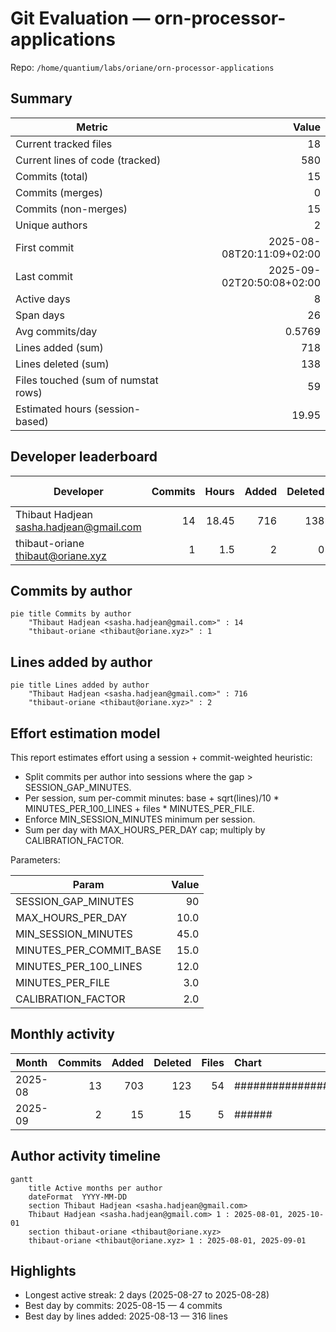 # Git Evaluation — orn-processor-applications

Repo: `/home/quantium/labs/oriane/orn-processor-applications`

## Summary

| Metric | Value |
|---|---:|
| Current tracked files | 18 |
| Current lines of code (tracked) | 580 |
| Commits (total) | 15 |
| Commits (merges) | 0 |
| Commits (non-merges) | 15 |
| Unique authors | 2 |
| First commit | 2025-08-08T20:11:09+02:00 |
| Last commit | 2025-09-02T20:50:08+02:00 |
| Active days | 8 |
| Span days | 26 |
| Avg commits/day | 0.5769 |
| Lines added (sum) | 718 |
| Lines deleted (sum) | 138 |
| Files touched (sum of numstat rows) | 59 |
| Estimated hours (session-based) | 19.95 |

## Developer leaderboard

| Developer | Commits | Hours | Added | Deleted | Files | Active days | First | Last | Avg size | Median size | Stars |
|---|---:|---:|---:|---:|---:|---:|---|---|---:|---:|:--:
| Thibaut Hadjean <sasha.hadjean@gmail.com> | 14 | 18.45 | 716 | 138 | 58 | 8 | 2025-08-08T21:12:46+02:00 | 2025-09-02T20:50:08+02:00 | 61.0 | 17.0 | ★★★★★ |
| thibaut-oriane <thibaut@oriane.xyz> | 1 | 1.5 | 2 | 0 | 1 | 1 | 2025-08-08T20:11:09+02:00 | 2025-08-08T20:11:09+02:00 | 2.0 | 2.0 | ☆☆☆☆☆ |

## Commits by author

```mermaid
pie title Commits by author
    "Thibaut Hadjean <sasha.hadjean@gmail.com>" : 14
    "thibaut-oriane <thibaut@oriane.xyz>" : 1
```

## Lines added by author

```mermaid
pie title Lines added by author
    "Thibaut Hadjean <sasha.hadjean@gmail.com>" : 716
    "thibaut-oriane <thibaut@oriane.xyz>" : 2
```

## Effort estimation model

This report estimates effort using a session + commit-weighted heuristic:
- Split commits per author into sessions where the gap > SESSION_GAP_MINUTES.
- Per session, sum per-commit minutes: base + sqrt(lines)/10 * MINUTES_PER_100_LINES + files * MINUTES_PER_FILE.
- Enforce MIN_SESSION_MINUTES minimum per session.
- Sum per day with MAX_HOURS_PER_DAY cap; multiply by CALIBRATION_FACTOR.

Parameters:

| Param | Value |
|---|---:|
| SESSION_GAP_MINUTES | 90 |
| MAX_HOURS_PER_DAY | 10.0 |
| MIN_SESSION_MINUTES | 45.0 |
| MINUTES_PER_COMMIT_BASE | 15.0 |
| MINUTES_PER_100_LINES | 12.0 |
| MINUTES_PER_FILE | 3.0 |
| CALIBRATION_FACTOR | 2.0 |

## Monthly activity

| Month | Commits | Added | Deleted | Files | Chart |
|---|---:|---:|---:|---:|:---|
| 2025-08 | 13 | 703 | 123 | 54 | ######################################## |
| 2025-09 | 2 | 15 | 15 | 5 | ###### |

## Author activity timeline

```mermaid
gantt
    title Active months per author
    dateFormat  YYYY-MM-DD
    section Thibaut Hadjean <sasha.hadjean@gmail.com>
    Thibaut Hadjean <sasha.hadjean@gmail.com> 1 : 2025-08-01, 2025-10-01
    section thibaut-oriane <thibaut@oriane.xyz>
    thibaut-oriane <thibaut@oriane.xyz> 1 : 2025-08-01, 2025-09-01
```

## Highlights

- Longest active streak: 2 days (2025-08-27 to 2025-08-28)
- Best day by commits: 2025-08-15 — 4 commits
- Best day by lines added: 2025-08-13 — 316 lines

